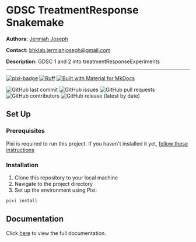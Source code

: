 # GDSC TreatmentResponse Snakemake

**Authors:** [Jermiah Joseph](https://github.com/jjjermiah)

**Contact:** [bhklab.jermiahjoseph@gmail.com](mailto:bhklab.jermiahjoseph@gmail.com)

**Description:** GDSC 1 and 2 into treatmentResponseExperiments

--------------------------------------

[![pixi-badge](https://img.shields.io/endpoint?url=https://raw.githubusercontent.com/prefix-dev/pixi/main/assets/badge/v0.json&style=flat-square)](https://github.com/prefix-dev/pixi)
[![Ruff](https://img.shields.io/endpoint?url=https://raw.githubusercontent.com/astral-sh/ruff/main/assets/badge/v2.json&style=flat-square)](https://github.com/astral-sh/ruff)
[![Built with Material for MkDocs](https://img.shields.io/badge/mkdocs--material-gray?logo=materialformkdocs&style=flat-square)](https://github.com/squidfunk/mkdocs-material)

![GitHub last commit](https://img.shields.io/github/last-commit/BHKLAB-DataProcessing/gdsc-treatmentresponse-snakemake?style=flat-square)
![GitHub issues](https://img.shields.io/github/issues/BHKLAB-DataProcessing/gdsc-treatmentresponse-snakemake?style=flat-square)
![GitHub pull requests](https://img.shields.io/github/issues-pr/BHKLAB-DataProcessing/gdsc-treatmentresponse-snakemake?style=flat-square)
![GitHub contributors](https://img.shields.io/github/contributors/BHKLAB-DataProcessing/gdsc-treatmentresponse-snakemake?style=flat-square)
![GitHub release (latest by date)](https://img.shields.io/github/v/release/BHKLAB-DataProcessing/gdsc-treatmentresponse-snakemake?style=flat-square)

## Set Up

### Prerequisites

Pixi is required to run this project.
If you haven't installed it yet, [follow these instructions](https://pixi.sh/latest/)

### Installation

1. Clone this repository to your local machine
2. Navigate to the project directory
3. Set up the environment using Pixi:

```bash
pixi install
```

## Documentation

Click [here](https://BHKLAB-DataProcessing.github.io/gdsc-treatmentresponse-snakemake) to view the full documentation.

